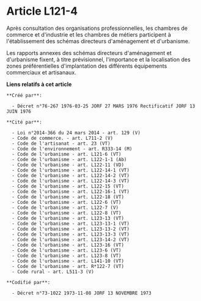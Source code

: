 # Article L121-4

Après consultation des organisations professionnelles, les chambres de commerce et d'industrie et les chambres de métiers
participent à l'établissement des schémas directeurs d'aménagement et d'urbanisme.

Les rapports annexes des schémas directeurs d'aménagement et d'urbanisme fixent, à titre prévisionnel, l'importance et la
localisation des zones préférentielles d'implantation des différents équipements commerciaux et artisanaux.

**Liens relatifs à cet article**

	**Créé par**:

	  - Décret n°76-267 1976-03-25 JORF 27 MARS 1976 Rectificatif JORF 13 JUIN 1976

	**Cité par**:

	  - Loi n°2014-366 du 24 mars 2014 - art. 129 (V)
	  - Code de commerce. - art. L711-2 (V)
	  - Code de l'artisanat - art. 23 (VT)
	  - Code de l'environnement - art. R333-14 (M)
	  - Code de l'urbanisme - art. L121-6 (VT)
	  - Code de l'urbanisme - art. L122-1-1 (Ab)
	  - Code de l'urbanisme - art. L122-11 (VD)
	  - Code de l'urbanisme - art. L122-14-1 (VT)
	  - Code de l'urbanisme - art. L122-14-2 (VT)
	  - Code de l'urbanisme - art. L122-14-3 (VT)
	  - Code de l'urbanisme - art. L122-15 (VT)
	  - Code de l'urbanisme - art. L122-16-1 (VT)
	  - Code de l'urbanisme - art. L122-18 (VT)
	  - Code de l'urbanisme - art. L122-6 (VT)
	  - Code de l'urbanisme - art. L122-7 (V)
	  - Code de l'urbanisme - art. L122-8 (VT)
	  - Code de l'urbanisme - art. L123-13 (VT)
	  - Code de l'urbanisme - art. L123-13-1 (VT)
	  - Code de l'urbanisme - art. L123-13-2 (VT)
	  - Code de l'urbanisme - art. L123-13-3 (VT)
	  - Code de l'urbanisme - art. L123-14-2 (VT)
	  - Code de l'urbanisme - art. L123-16 (VT)
	  - Code de l'urbanisme - art. L123-6 (VT)
	  - Code de l'urbanisme - art. L123-8 (VT)
	  - Code de l'urbanisme - art. L141-10 (VT)
	  - Code de l'urbanisme - art. R*122-7 (VT)
	  - Code rural - art. L511-3 (V)

	**Codifié par**:

	  - Décret n°73-1022 1973-11-08 JORF 13 NOVEMBRE 1973
